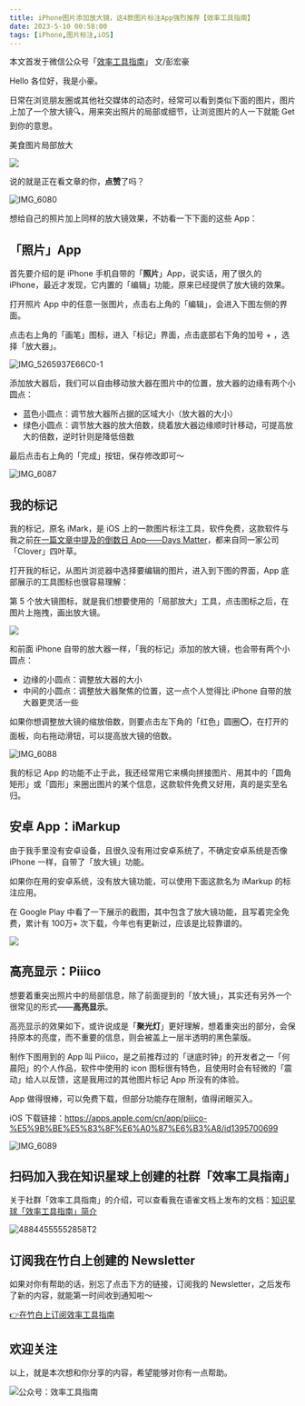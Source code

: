 ```yaml
---
title: iPhone图片添加放大镜，这4款图片标注App强烈推荐【效率工具指南】 
date: 2023-5-10 00:58:00               
tags: [iPhone,图片标注,iOS]                                                                                       
---
```



本文首发于微信公众号「[效率工具指南](https://mp.weixin.qq.com/s/V20V0qWWKAet671iHKNo1Q)」
文/彭宏豪



Hello 各位好，我是小豪。  

日常在浏览朋友圈或其他社交媒体的动态时，经常可以看到类似下面的图片，图片上加了一个放大镜🔍，用来突出照片的局部或细节，让浏览图片的人一下就能 Get 到你的意思。         

美食图片局部放大

![](https://article-picbed-1302715071.cos.ap-guangzhou.myqcloud.com/2023/05/10/16835928534061.jpg)


说的就是正在看文章的你，**点赞**了吗？

![IMG_6080](https://article-picbed-1302715071.cos.ap-guangzhou.myqcloud.com/2023/05/10/img6080.PNG)

想给自己的照片加上同样的放大镜效果，不妨看一下下面的这些 App：   

## 「照片」App

首先要介绍的是 iPhone 手机自带的「**照片**」App，说实话，用了很久的 iPhone，最近才发现，它内置的「编辑」功能，原来已经提供了放大镜的效果。   

打开照片 App 中的任意一张图片，点击右上角的「编辑」，会进入下图左侧的界面。  

点击右上角的「画笔」图标，进入「标记」界面，点击底部右下角的加号 + ，选择「放大器」。    


![IMG_5265937E66C0-1](https://article-picbed-1302715071.cos.ap-guangzhou.myqcloud.com/2023/05/10/img5265937e66c01.jpeg)

添加放大器后，我们可以自由移动放大器在图片中的位置，放大器的边缘有两个小圆点：  

* 蓝色小圆点：调节放大器所占据的区域大小（放大器的大小）      
* 绿色小圆点：调节放大器的放大倍数，绕着放大器边缘顺时针移动，可提高放大的倍数，逆时针则是降低倍数      


最后点击右上角的「完成」按钮，保存修改即可～    

![IMG_6087](https://article-picbed-1302715071.cos.ap-guangzhou.myqcloud.com/2023/05/10/img6087.jpg)

## 我的标记

我的标记，原名 iMark，是 iOS 上的一款图片标注工具，软件免费，这款软件与我之前[在一篇文章中提及的倒数日 App——Days Matter](https://mp.weixin.qq.com/s?__biz=MzAxMjY0NTY5OA==&mid=2649922222&idx=1&sn=4d7b3ebc0f95b36e80b20ba1c8c8cb5c&chksm=83a89e83b4df1795371af7e9f4b67784e1c376ffed566b249d33f4c6b4192e58293f5fe75551&token=1702932763&lang=zh_CN#rd)，都来自同一家公司「Clover」四叶草。   

打开我的标记，从图片浏览器中选择要编辑的图片，进入到下图的界面，App 底部展示的工具图标也很容易理解：  

第 5 个放大镜图标，就是我们想要使用的「局部放大」工具，点击图标之后，在图片上拖拽，画出放大镜。  

![](https://article-picbed-1302715071.cos.ap-guangzhou.myqcloud.com/2023/05/10/16836483825526.jpg)


和前面 iPhone 自带的放大器一样，「我的标记」添加的放大镜，也会带有两个小圆点：  

* 边缘的小圆点：调整放大器的大小
* 中间的小圆点：调整放大器聚焦的位置，这一点个人觉得比 iPhone 自带的放大器更灵活一些

如果你想调整放大镜的缩放倍数，则要点击左下角的「红色」圆圈⭕️，在打开的面板，向右拖动滑钮，可以提高放大镜的倍数。  


![IMG_6088](https://article-picbed-1302715071.cos.ap-guangzhou.myqcloud.com/2023/05/10/img6088.PNG)

我的标记 App 的功能不止于此，我还经常用它来横向拼接图片、用其中的「圆角矩形」或「圆形」来圈出图片的某个信息，这款软件免费又好用，真的是实至名归。  


## 安卓 App：iMarkup

由于我手里没有安卓设备，且很久没有用过安卓系统了，不确定安卓系统是否像 iPhone 一样，自带了「放大镜」功能。  

如果你在用的安卓系统，没有放大镜功能，可以使用下面这款名为 iMarkup 的标注应用。  

在 Google Play 中看了一下展示的截图，其中包含了放大镜功能，且写着完全免费，累计有 100万+ 次下载，今年也有更新过，应该是比较靠谱的。   

![](https://article-picbed-1302715071.cos.ap-guangzhou.myqcloud.com/2023/05/10/16836493998945.jpg)


## 高亮显示：Piiico 

想要着重突出照片中的局部信息，除了前面提到的「放大镜」，其实还有另外一个很常见的形式——**高亮显示**。  

高亮显示的效果如下，或许说成是「**聚光灯**」更好理解，想着重突出的部分，会保持原本的亮度，而不重要的信息，则会被盖上一层半透明的黑色蒙版。    

制作下图用到的 App 叫 Piiico，是之前推荐过的「谜底时钟」的开发者之一「何晨阳」的个人作品，软件中使用的 icon 图标很有特色，且使用时会有轻微的「震动」给人以反馈，这是我用过的其他图片标记 App 所没有的体验。   

App 做得很棒，可以免费下载，但部分功能存在限制，值得闭眼买入。

iOS 下载链接：https://apps.apple.com/cn/app/piiico-%E5%9B%BE%E5%83%8F%E6%A0%87%E6%B3%A8/id1395700699          


![IMG_6089](https://article-picbed-1302715071.cos.ap-guangzhou.myqcloud.com/2023/05/10/img6089.jpg)


## 扫码加入我在知识星球上创建的社群「效率工具指南」  

关于社群「效率工具指南」的介绍，可以查看我在语雀文档上发布的文档：[知识星球「效率工具指南」简介](https://www.yuque.com/penghonghao/af0aai/glwrg2dl0dqlegi6?singleDoc#)    

![48844555552858T2](https://article-picbed-1302715071.cos.ap-guangzhou.myqcloud.com/2023/03/25/48844555552858t2.JPG)


## 订阅我在竹白上创建的 Newsletter   

如果对你有帮助的话，别忘了点击下方的链接，订阅我的 Newsletter，之后发布了新的内容，就能第一时间收到通知啦～  

[👉在竹白上订阅效率工具指南](https://penghh.zhubai.love/)         


## 欢迎关注     

以上，就是本次想和你分享的内容，希望能够对你有一点帮助。     

![公众号：效率工具指南](https://article-picbed-1302715071.cos.ap-guangzhou.myqcloud.com/2021/05/28/gong-zhong-hao-wei-bu-er-wei-ma-dailogo.png)   


